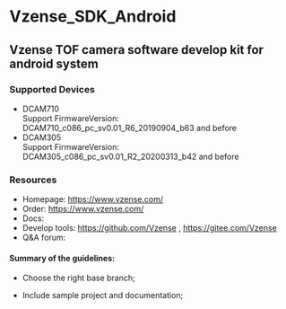 # Vzense_SDK_Android

## Vzense TOF camera software develop kit for android system

### Supported Devices

- DCAM710
</br>Support FirmwareVersion: DCAM710_c086_pc_sv0.01_R6_20190904_b63 and before
- DCAM305
</br>Support FirmwareVersion: DCAM305_c086_pc_sv0.01_R2_20200313_b42 and before

### Resources

- Homepage: https://www.vzense.com/
- Order: https://www.vzense.com/
- Docs:
- Develop tools: https://github.com/Vzense , https://gitee.com/Vzense
- Q&A forum: 

#### Summary of the guidelines:

- Choose the right base branch;

- Include sample project and documentation;
